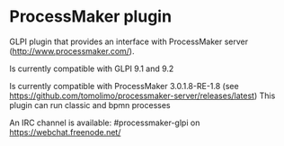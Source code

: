 # ProcessMaker plugin

GLPI plugin that provides an interface with ProcessMaker server (http://www.processmaker.com/).

Is currently compatible with GLPI 9.1 and 9.2

Is currently compatible with ProcessMaker 3.0.1.8-RE-1.8 (see https://github.com/tomolimo/processmaker-server/releases/latest)
This plugin can run classic and bpmn processes

An IRC channel is available: #processmaker-glpi on https://webchat.freenode.net/
